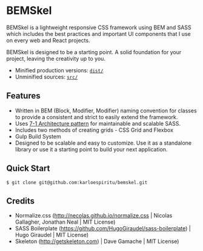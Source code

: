 # BEMSkel

BEMSkel is a lightweight responsive CSS framework using BEM and SASS which includes the
best practices and important UI components that I use on every web and React projects.

BEMSkel is designed to be a starting point. A solid foundation for your project, leaving the creativity up to you.

- Minified production versions: [`dist/`](dist/)
- Unminified sources: [`src/`](src/)

## Features

- Written in BEM (Block, Modifier, Modifier) naming convention for classes to provide a
consistent and strict to easily extend the framework.
- Uses <a href="https://sass-guidelin.es/#architecture">7-1 Architecture pattern</a> for maintainable and scalable SASS.
- Includes two methods of creating grids - CSS Grid and Flexbox
- Gulp Build System
- Designed to be scalable and easy to customize. Use it as a standalone library or use it a starting point to build your next application.

## Quick Start

```
$ git clone git@github.com:karloespiritu/bemskel.git
```


## Credits

- Normalize.css (http://necolas.github.io/normalize.css | Nicolas Gallagher, Jonathan Neal | MIT License)
- SASS Boilerplate (https://github.com/HugoGiraudel/sass-boilerplate) | Hugo Giraudel | MIT License)
- Skeleton (http://getskeleton.com) | Dave Gamache | MIT License)